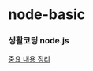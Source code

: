 # node-basic
### 생활코딩 node.js
[중요 내용 정리](https://www.notion.so/Node-js-e6531959ce4f4e428d0fdffe9c9ff25e)
